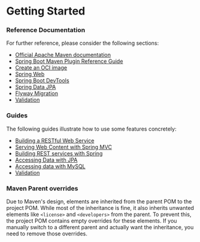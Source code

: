 # Getting Started

### Reference Documentation
For further reference, please consider the following sections:

* [Official Apache Maven documentation](https://maven.apache.org/guides/index.html)
* [Spring Boot Maven Plugin Reference Guide](https://docs.spring.io/spring-boot/3.4.0-M2/maven-plugin)
* [Create an OCI image](https://docs.spring.io/spring-boot/3.4.0-M2/maven-plugin/build-image.html)
* [Spring Web](https://docs.spring.io/spring-boot/docs/3.4.0-M2/reference/htmlsingle/index.html#web)
* [Spring Boot DevTools](https://docs.spring.io/spring-boot/docs/3.4.0-M2/reference/htmlsingle/index.html#using.devtools)
* [Spring Data JPA](https://docs.spring.io/spring-boot/docs/3.4.0-M2/reference/htmlsingle/index.html#data.sql.jpa-and-spring-data)
* [Flyway Migration](https://docs.spring.io/spring-boot/docs/3.4.0-M2/reference/htmlsingle/index.html#howto.data-initialization.migration-tool.flyway)
* [Validation](https://docs.spring.io/spring-boot/docs/3.4.0-M2/reference/htmlsingle/index.html#io.validation)

### Guides
The following guides illustrate how to use some features concretely:

* [Building a RESTful Web Service](https://spring.io/guides/gs/rest-service/)
* [Serving Web Content with Spring MVC](https://spring.io/guides/gs/serving-web-content/)
* [Building REST services with Spring](https://spring.io/guides/tutorials/rest/)
* [Accessing Data with JPA](https://spring.io/guides/gs/accessing-data-jpa/)
* [Accessing data with MySQL](https://spring.io/guides/gs/accessing-data-mysql/)
* [Validation](https://spring.io/guides/gs/validating-form-input/)

### Maven Parent overrides

Due to Maven's design, elements are inherited from the parent POM to the project POM.
While most of the inheritance is fine, it also inherits unwanted elements like `<license>` and `<developers>` from the parent.
To prevent this, the project POM contains empty overrides for these elements.
If you manually switch to a different parent and actually want the inheritance, you need to remove those overrides.

